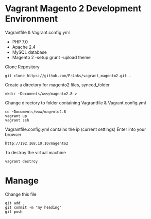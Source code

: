 # Vagrant Magento 2 Development Environment
Vagrantfile & Vagrant.config.yml

- PHP 7.0
- Apache 2.4
- MySQL database
- Magento 2 -setup grunt -upload theme


Clone Repository
```
git clone https://github.com/Fr4nks/vagrant_magento2.git .
```
Create a directory for magento2 files, synced_folder
```
mkdir ~Documents/www/magento2.8-v
```     
Change directory to folder containing Vagrantfile & Vagrant.config.yml
```
cd ~Documents/www/magento2.8
vagrant up
vagrant ssh
```

Vagrantfile.config.yml contains the ip (current settings)
Enter into your browser
```
http://192.168.10.10/magento2
```

To destroy the virtual machine 
```
vagrant destroy
```
# Manage
Change this file
```
git add .
git commit -m "my heading"
git push
```
